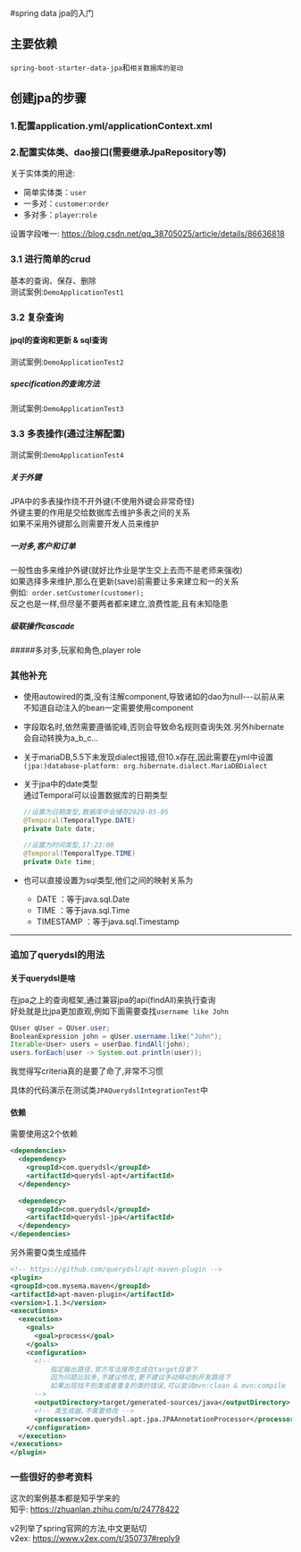 #spring data jpa的入门

## 主要依赖

`spring-boot-starter-data-jpa`和`相关数据库的驱动`

## 创建jpa的步骤

### 1.配置application.yml/applicationContext.xml

### 2.配置实体类、dao接口(需要继承JpaRepository等)

关于实体类的用途:
- 简单实体类：`user`
- 一多对：`customer`:`order`
- 多对多：`player`:`role`

设置字段唯一: https://blog.csdn.net/qq_38705025/article/details/86636818

### 3.1 进行简单的crud

基本的查询、保存、删除  
测试案例:`DemoApplicationTest1`

### 3.2 复杂查询

#### jpql的查询和更新 & sql查询

测试案例:`DemoApplicationTest2`

##### specification的查询方法

测试案例:`DemoApplicationTest3`


### 3.3 多表操作(通过注解配置)

测试案例:`DemoApplicationTest4`

##### 关于外键

JPA中的多表操作绕不开外键(不使用外键会非常奇怪)  
外键主要的作用是交给数据库去维护多表之间的关系  
如果不采用外键那么则需要开发人员来维护  

##### 一对多,客户和订单

一般性由多来维护外键(就好比作业是学生交上去而不是老师来强收)  
如果选择多来维护,那么在更新(save)前需要让多来建立和一的关系  
例如:` order.setCustomer(customer);`  
反之也是一样,但尽量不要两者都来建立,浪费性能,且有未知隐患  

##### 级联操作cascade

#####多对多,玩家和角色,player role

### 其他补充

- 使用autowired的类,没有注解component,导致诸如的dao为null---以前从来不知道自动注入的bean一定需要使用component  

- 字段取名时,依然需要遵循驼峰,否则会导致命名规则查询失效.另外hibernate会自动转换为a_b_c...  

- 关于mariaDB,5.5下未发现dialect报错,但10.x存在,因此需要在yml中设置`(jpa:)database-platform: org.hibernate.dialect.MariaDBDialect`  

- 关于jpa中的date类型  
  通过Temporal可以设置数据库的日期类型
  ```java
  //设置为日期类型,数据库中会储存2020-05-05
  @Temporal(TemporalType.DATE)
  private Date date;
  
  //设置为时间类型,17:23:00
  @Temporal(TemporalType.TIME)
  private Date time;
  ```
  
- 也可以直接设置为sql类型,他们之间的映射关系为
  - DATE ：等于java.sql.Date
  - TIME ：等于java.sql.Time
  - TIMESTAMP ：等于java.sql.Timestamp 
  
---

### 追加了querydsl的用法

#### 关于querydsl是啥

在jpa之上的查询框架,通过兼容jpa的api(findAll)来执行查询  
好处就是比jpa更加直观,例如下面需要查找`username like John`  

```java
QUser qUser = QUser.user;
BooleanExpression john = qUser.username.like("John");
Iterable<User> users = userDao.findAll(john);
users.forEach(user -> System.out.println(user));
```

我觉得写criteria真的是要了命了,非常不习惯

具体的代码演示在测试类`JPAQuerydslIntegrationTest`中

#### 依赖

需要使用这2个依赖
```xml
<dependencies>
  <dependency>
    <groupId>com.querydsl</groupId>
    <artifactId>querydsl-apt</artifactId>
  </dependency>
  
  <dependency>
    <groupId>com.querydsl</groupId>
    <artifactId>querydsl-jpa</artifactId>
  </dependency>
</dependencies>

```

另外需要Q类生成插件

```xml
<!-- https://github.com/querydsl/apt-maven-plugin -->
<plugin>
<groupId>com.mysema.maven</groupId>
<artifactId>apt-maven-plugin</artifactId>
<version>1.1.3</version>
<executions>
  <execution>
    <goals>
      <goal>process</goal>
    </goals>
    <configuration>
      <!--
          指定输出路径,官方写法推荐生成在target目录下
          因为问题比较多,不建议修改,更不建议手动移动到开发路径下
          如果出现找不到类或者重复的类的错误,可以尝试mvn:clean & mvn:compile
      -->
      <outputDirectory>target/generated-sources/java</outputDirectory>
      <!-- 类生成器,不需要修改 -->
      <processor>com.querydsl.apt.jpa.JPAAnnotationProcessor</processor>
    </configuration>
  </execution>
</executions>
</plugin>
```

### 一些很好的参考资料

这次的案例基本都是知乎学来的  
知乎: https://zhuanlan.zhihu.com/p/24778422

v2列举了spring官网的方法,中文更贴切  
v2ex: https://www.v2ex.com/t/350737#reply9
